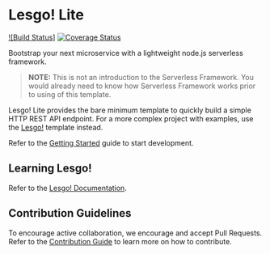# Lesgo! Lite

[![Build Status]](https://github.com/reflex-media/lesgo-lite/actions/workflows/release.yml/badge.svg)
[![Coverage Status](https://coveralls.io/repos/github/reflex-media/lesgo-lite/badge.svg?branch=master)](https://coveralls.io/github/reflex-media/lesgo-lite?branch=master)

Bootstrap your next microservice with a lightweight node.js serverless framework.

> **NOTE:** This is not an introduction to the Serverless Framework. You would already need to know how Serverless Framework works prior to using of this template.

Lesgo! Lite provides the bare minimum template to quickly build a simple HTTP REST API endpoint. For a more complex project with examples, use the [Lesgo!](https://github.com/reflex-media/lesgo) template instead.

Refer to the [Getting Started](https://reflex-media.github.io/lesgo-docs/) guide to start development.

## Learning Lesgo!

Refer to the [Lesgo! Documentation](https://reflex-media.github.io/lesgo-docs/).

## Contribution Guidelines

To encourage active collaboration, we encourage and accept Pull Requests. Refer to the [Contribution Guide](https://reflex-media.github.io/lesgo-docs/0.7.7/prologue/contribution-guide/) to learn more on how to contribute.
